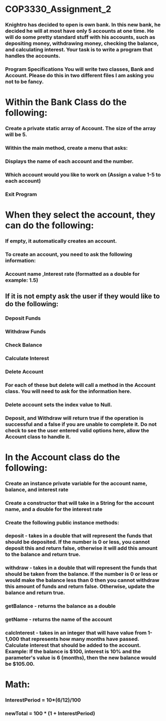 # COP3330_Assignment_2
### Knightro has decided to open is own bank.  In this new bank, he decided he will at most have only 5 accounts at one time.   He will do some pretty standard stuff with his accounts, such as depositing money, withdrawing money, checking the balance, and calculating interest.   Your task is to write a program that handles the accounts. 

### Program Specifications You will write two classes, Bank and Account.  Please do this in two different files  I am asking you not to be fancy. 

# Within the Bank Class do the following:
### Create a private static array of Account.   The size of the array will be 5.
### Within the main method, create a menu that asks:
### Displays the name of each account and the number.
### Which account would you like to work on (Assign a value 1-5 to each account)
### Exit Program
# When they select the account, they can do the following:
### If empty, it automatically creates an account.
### To create an account, you need to ask the following information:
### Account name ,Interest rate (formatted as a double for example: 1.5)
## If it is not empty ask the user if they would like to do the following:
### Deposit Funds
### Withdraw Funds
### Check Balance
### Calculate Interest
### Delete Account
### For each of these but delete will call a method in the Account class.  You will need to ask for the information here.
### Delete account sets the index value to Null. 
### Deposit, and Withdraw will return true if the operation is successful and a false if you are unable to complete it.  Do not check to see the user entered valid options here, allow the Account class to handle it. 
# In the Account class do the following:
### Create an instance private variable for the account name, balance, and interest rate
### Create a constructor that will take in a String for the account name, and a double for the interest rate
### Create the following public instance methods:
### deposit - takes in a double that will represent the funds that should be deposited.  If the number is 0 or less, you cannot deposit this and return false, otherwise it will add this amount to the balance and return true.   
### withdraw - takes in a double that will represent the funds that should be taken from the balance.  If the number is 0 or less or would make the balance less than 0 then you cannot withdraw this amount of funds and return false.  Otherwise, update the balance and return true.
### getBalance - returns the balance as a double
### getName - returns the name of the account
### calcInterest - takes in an integer that will have value from 1-1,000 that represents how many months have passed.  Calculate interest that should be added to the account.  Example: If the balance is $100, interest is 10% and the parameter's value is 6 (months), then the new balance would be $105.00. 

# Math:

### InterestPeriod = 10*(6/12)/100
### newTotal = 100 * (1 + InterestPeriod)